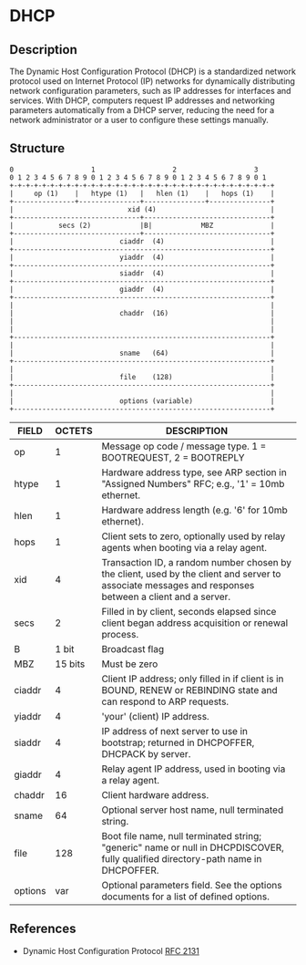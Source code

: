 # DHCP
## Description
The Dynamic Host Configuration Protocol (DHCP) is a standardized network protocol used on Internet Protocol (IP) networks for dynamically distributing network configuration parameters, such as IP addresses for interfaces and services. With DHCP, computers request IP addresses and networking parameters automatically from a DHCP server, reducing the need for a network administrator or a user to configure these settings manually.

## Structure
```
0                   1                   2                   3
0 1 2 3 4 5 6 7 8 9 0 1 2 3 4 5 6 7 8 9 0 1 2 3 4 5 6 7 8 9 0 1
+-+-+-+-+-+-+-+-+-+-+-+-+-+-+-+-+-+-+-+-+-+-+-+-+-+-+-+-+-+-+-+-+
|     op (1)    |   htype (1)   |   hlen (1)    |   hops (1)    |
+---------------+---------------+---------------+---------------+
|                            xid (4)                            |
+-------------------------------+-------------------------------+
|           secs (2)            |B|            MBZ              |
+-------------------------------+-------------------------------+
|                          ciaddr  (4)                          |
+---------------------------------------------------------------+
|                          yiaddr  (4)                          |
+---------------------------------------------------------------+
|                          siaddr  (4)                          |
+---------------------------------------------------------------+
|                          giaddr  (4)                          |
+---------------------------------------------------------------+
|                                                               |
|                          chaddr  (16)                         |
|                                                               |
|                                                               |
+---------------------------------------------------------------+
|                                                               |
|                          sname   (64)                         |
+---------------------------------------------------------------+
|                                                               |
|                          file    (128)                        |
+---------------------------------------------------------------+
|                                                               |
|                          options (variable)                   |
+---------------------------------------------------------------+
```

FIELD     | OCTETS | DESCRIPTION
----------|--------|-----------------------------------------------------
op        |   1    | Message op code / message type. 1 = BOOTREQUEST, 2 = BOOTREPLY
htype     |   1    | Hardware address type, see ARP section in "Assigned Numbers" RFC; e.g., '1' = 10mb ethernet.
hlen      |   1    | Hardware address length (e.g.  '6' for 10mb ethernet).
hops      |   1    | Client sets to zero, optionally used by relay agents when booting via a relay agent.
xid       |   4    | Transaction ID, a random number chosen by the client, used by the client and server to associate messages and responses between a client and a server.
secs      |   2    | Filled in by client, seconds elapsed since client began address acquisition or renewal process.
B         | 1 bit  | Broadcast flag
MBZ       | 15 bits| Must be zero
ciaddr    |   4    | Client IP address; only filled in if client is in BOUND, RENEW or REBINDING state and can respond to ARP requests.
yiaddr    |   4    | 'your' (client) IP address.
siaddr    |   4    | IP address of next server to use in bootstrap; returned in DHCPOFFER, DHCPACK by server.
giaddr    |   4    | Relay agent IP address, used in booting via a relay agent.
chaddr    |  16    | Client hardware address.
sname     |  64    | Optional server host name, null terminated string.
file      | 128    | Boot file name, null terminated string; "generic" name or null in DHCPDISCOVER, fully qualified directory-path name in DHCPOFFER.
options   | var    | Optional parameters field.  See the options documents for a list of defined options.

## References
- Dynamic Host Configuration Protocol [RFC 2131](https://www.ietf.org/rfc/rfc2131.txt)
